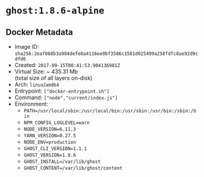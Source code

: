 # `ghost:1.8.6-alpine`

## Docker Metadata

- Image ID: `sha256:2eaf068b3a984defe8a4116ee0bf3586c1581d025499a258fdfc8ae92d9cdfd6`
- Created: `2017-09-15T00:41:53.904136981Z`
- Virtual Size: ~ 435.31 Mb  
  (total size of all layers on-disk)
- Arch: `linux`/`amd64`
- Entrypoint: `["docker-entrypoint.sh"]`
- Command: `["node","current/index.js"]`
- Environment:
  - `PATH=/usr/local/sbin:/usr/local/bin:/usr/sbin:/usr/bin:/sbin:/bin`
  - `NPM_CONFIG_LOGLEVEL=warn`
  - `NODE_VERSION=6.11.3`
  - `YARN_VERSION=0.27.5`
  - `NODE_ENV=production`
  - `GHOST_CLI_VERSION=1.1.1`
  - `GHOST_VERSION=1.8.6`
  - `GHOST_INSTALL=/var/lib/ghost`
  - `GHOST_CONTENT=/var/lib/ghost/content`
